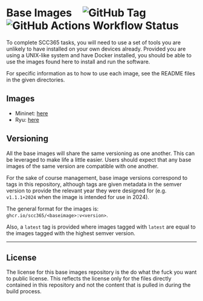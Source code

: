 # Base Images ![GitHub Tag](https://img.shields.io/github/v/tag/scc365/base-images?display_name=tag&label=%20&sort=semver) ![GitHub Actions Workflow Status](https://img.shields.io/github/actions/workflow/status/scc365/base-images/release.yml?label=%20)



To complete SCC365 tasks, you will need to use a set of tools you are unlikely
to have installed on your own devices already. Provided you are using a
UNIX-like system and have Docker installed, you should be able to use the images
found here to install and run the software.

For specific information as to how to use each image, see the README files in
the given directories.

## Images

 - Mininet: [here](./mininet/)
 - Ryu: [here](./ryu/)

## Versioning

All the base images will share the same versioning as one another. This can be
leveraged to make life a little easier. Users should expect that any base images
of the same version are compatible with one another.

For the sake of course management, base image versions correspond to tags in
this repository, although tags are given metadata in the semver version to
provide the relevant year they were designed for (e.g. `v1.1.1+2024` when the
image is intended for use in 2024).

The general format for the images is: `ghcr.io/scc365/<baseimage>:v<version>`.

Also, a `latest` tag is provided where images tagged with `latest` are equal to
the images tagged with the highest semver version.

---

## License

The license for this base images repository is the do what the fuck you want to
public license. This reflects the license only for the files directly contained
in this repository and not the content that is pulled in during the build
process. 
